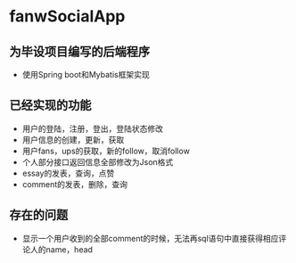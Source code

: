 # fanwSocialApp

## 为毕设项目编写的后端程序
- 使用Spring boot和Mybatis框架实现

## 已经实现的功能
- 用户的登陆，注册，登出，登陆状态修改
- 用户信息的创建，更新，获取
- 用户fans，ups的获取，新的follow，取消follow
- 个人部分接口返回信息全部修改为Json格式
- essay的发表，查询，点赞
- comment的发表，删除，查询

## 存在的问题
- 显示一个用户收到的全部comment的时候，无法再sql语句中直接获得相应评论人的name，head

